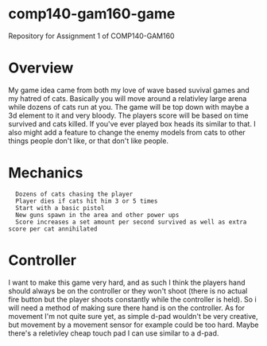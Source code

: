 # comp140-gam160-game
Repository for Assignment 1 of COMP140-GAM160

# Overview
My game idea came from both my love of wave based suvival games and my hatred of cats. Basically you will move around a relativley large arena while dozens of cats run at you. The game will be top down with maybe a 3d element to it and very bloody. The players score will be based on time survived and cats killed. If you've ever played box heads its similar to that. I also might add a feature to change the enemy models from cats to other things people don't like, or that don't like people.

# Mechanics
      Dozens of cats chasing the player
      Player dies if cats hit him 3 or 5 times
      Start with a basic pistol
      New guns spawn in the area and other power ups
      Score increases a set amount per second survived as well as extra score per cat annihilated 

# Controller
I want to make this game very hard, and as such I think the players hand should always be on the controller or they won't shoot (there is no actual fire button but the player shoots constantly while the controller is held). So i will need a method of making sure there hand is on the controller. As for movement I'm not quite sure yet, as simple d-pad wouldn't be very creative, but movement by a movement sensor for example could be too hard. Maybe there's a reletivley cheap touch pad I can use similar to a d-pad.

